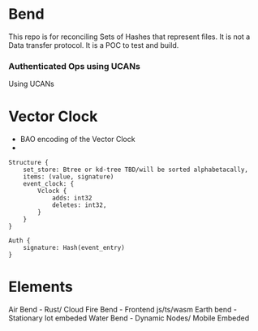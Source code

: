 # Bend 

This repo is for reconciling Sets of Hashes that represent files. It is not a Data transfer protocol. It is a POC to test and build.

### Authenticated Ops using UCANs
Using UCANs


# Vector Clock
- BAO encoding of the Vector Clock
-


````
Structure {
    set_store: Btree or kd-tree TBD/will be sorted alphabetacally,
    items: (value, signature)
    event_clock: {
        Vclock {
            adds: int32
            deletes: int32,
        }
    }
}

Auth {
    signature: Hash(event_entry)
}
````
# Elements
Air Bend - Rust/ Cloud 
Fire Bend - Frontend js/ts/wasm
Earth bend - Stationary Iot embeded
Water Bend - Dynamic Nodes/ Mobile Embeded
